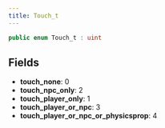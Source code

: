 ```yaml
---
title: Touch_t
---
```


```csharp
public enum Touch_t : uint
```

## Fields

- **touch_none**: 0
- **touch_npc_only**: 2
- **touch_player_only**: 1
- **touch_player_or_npc**: 3
- **touch_player_or_npc_or_physicsprop**: 4

